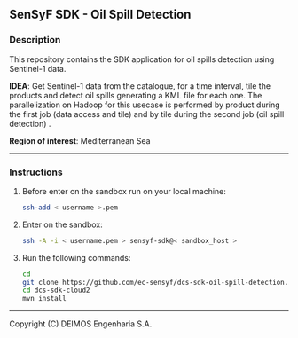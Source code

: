 ## SenSyF SDK - Oil Spill Detection

### Description

This repository contains the SDK application for oil spills detection using Sentinel-1 data.

**IDEA**: Get Sentinel-1 data from the catalogue, for a time interval, tile the products and detect oil spills generating a KML file for each one.
      The parallelization on Hadoop for this usecase is performed by product during the first job (data access and tile) and by tile during the second job (oil spill detection) .

**Region of interest**: Mediterranean Sea

--------------

### Instructions

1. Before enter on the sandbox run on your local machine:

      ```bash
      ssh-add < username >.pem      
      ```

2. Enter on the sandbox:

      ```bash
      ssh -A -i < username.pem > sensyf-sdk@< sandbox_host >
      ```

3. Run the following commands:

      ```bash
      cd
      git clone https://github.com/ec-sensyf/dcs-sdk-oil-spill-detection.git
      cd dcs-sdk-cloud2
      mvn install
      ```

--------------

Copyright (C) DEIMOS Engenharia S.A.
